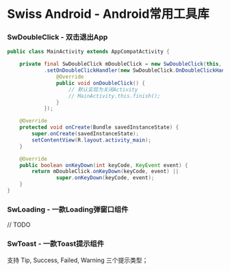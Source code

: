 # Swiss Android - Android常用工具库

### SwDoubleClick - 双击退出App

```java
public class MainActivity extends AppCompatActivity {

    private final SwDoubleClick mDoubleClick = new SwDoubleClick(this, "再按一次原地爆炸")
            .setOnDoubleClickHandler(new SwDoubleClick.OnDoubleClickHandler() {
                @Override
                public void onDoubleClick() {
                    // 默认实现为关闭Activity
                    // MainActivity.this.finish();
                }
            });

    @Override
    protected void onCreate(Bundle savedInstanceState) {
        super.onCreate(savedInstanceState);
        setContentView(R.layout.activity_main);
    }

    @Override
    public boolean onKeyDown(int keyCode, KeyEvent event) {
        return mDoubleClick.onKeyDown(keyCode, event) ||
                super.onKeyDown(keyCode, event);
    }
}
```

### SwLoading - 一款Loading弹窗口组件

// TODO

### SwToast - 一款Toast提示组件

支持 Tip, Success, Failed, Warning 三个提示类型；
